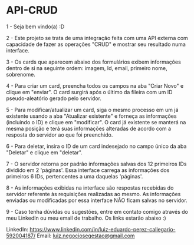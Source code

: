 # API-CRUD

1 - Seja bem vindo(a) :D

2 - Este projeto se trata de uma integração feita com uma API externa com capacidade de fazer as operações "CRUD" e mostrar seu resultado numa interface.

3 - Os cards que aparecem abaixo dos formulários exibem informações dentro de si na seguinte ordem: imagem, Id, email, primeiro nome, sobrenome.

4 - Para criar um card, preencha todos os campos na aba "Criar Novo" e clique em "enviar". O card surgirá após o último da fileira com um ID pseudo-aleatório gerado pelo servidor.

5 - Para modificar/atualizar um card, siga o mesmo processo em um já existente usando a aba "Atualizar existente" e forneça as informações (incluindo o ID) e clique em "modificar". O card já existente se manterá na mesma posição e terá suas informações alteradas de acordo com a resposta do servidor ao que foi preenchido.

6 - Para deletar, insira o ID de um card indesejado no campo único da aba "Deletar" e clique em "deletar".

7 - O servidor retorna por padrão informações salvas dos 12 primeiros IDs dividido em 2 'páginas'. Essa interface carrega as informações dos primeiros 6 IDs, pertencentes a uma daquelas 'páginas'.

8 - As informações exibidas na interface são respostas recebidas do servidor referente às requisições realizadas ao mesmo. As informações enviadas ou modificadas por essa interface NÃO ficam salvas no servidor.

9 - Caso tenha dúvidas ou sugestões, entre em contato comigo através do meu LinkedIn ou meu email de trabalho. Os links estarão abaixo :)

LinkedIn: https://www.linkedin.com/in/luiz-eduardo-perez-callegario-592004187/
Email: luiz.negociosegestao@gmail.com
